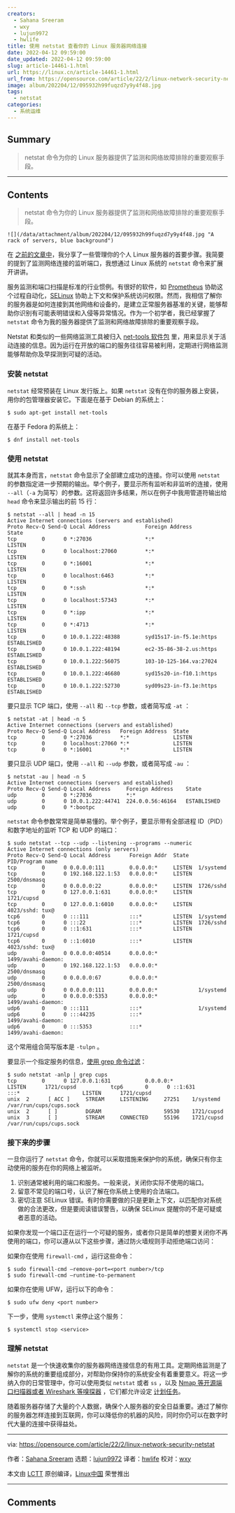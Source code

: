 ```yaml
---
creators:
  - Sahana Sreeram
  - wxy
  - lujun9972
  - hwlife
title: 使用 netstat 查看你的 Linux 服务器网络连接
date: 2022-04-12 09:59:00
date_updated: 2022-04-12 09:59:00
slug: article-14461-1.html
url: https://linux.cn/article-14461-1.html
url_from: https://opensource.com/article/22/2/linux-network-security-netstat
image: album/202204/12/095932h99fuqzd7y9y4f48.jpg
tags:
  - netstat
categories:
  - 系统运维
---
```


## Summary

> netstat 命令为你的 Linux 服务器提供了监测和网络故障排除的重要观察手段。

***

<!-- more -->

## Contents

> 
> netstat 命令为你的 Linux 服务器提供了监测和网络故障排除的重要观察手段。
> 
> 
> 

`![](/data/attachment/album/202204/12/095932h99fuqzd7y9y4f48.jpg "A rack of servers, blue background")`

在 [之前的文章中](https://opensource.com/article/21/4/securing-linux-servers)，我分享了一些管理你的个人 Linux 服务器的首要步骤。我简要的提到了监测网络连接的监听端口，我想通过 Linux 系统的 `netstat` 命令来扩展开讲讲。

服务监测和端口扫描是标准的行业惯例。有很好的软件，如 [Prometheus](https://opensource.com/article/19/11/introduction-monitoring-prometheus) 协助这个过程自动化，[SELinux](https://opensource.com/business/13/11/selinux-policy-guide) 协助上下文和保护系统访问权限。然而，我相信了解你的服务器是如何连接到其他网络和设备的，是建立正常服务器基准的关键，能够帮助你识别有可能表明错误和入侵等异常情况。作为一个初学者，我已经掌握了 `netstat` 命令为我的服务器提供了监测和网络故障排除的重要观察手段。

Netstat 和类似的一些网络监测工具被归入 [net-tools 软件包](http://sourceforge.net/projects/net-tools/) 里，用来显示关于活动连接的信息。因为运行在开放的端口的服务往往容易被利用，定期进行网络监测能够帮助你及早探测到可疑的活动。

### 安装 netstat

`netstat` 经常预装在 Linux 发行版上。如果 `netstat` 没有在你的服务器上安装，用你的包管理器安装它。下面是在基于 Debian 的系统上：

```shell
$ sudo apt-get install net-tools
```

在基于 Fedora 的系统上：

```shell
$ dnf install net-tools
```

### 使用 netstat

就其本身而言，`netstat` 命令显示了全部建立成功的连接。你可以使用 `netstat` 的参数指定进一步预期的输出。举个例子，要显示所有监听和非监听的连接，使用 `--all`（`-a` 为简写）的参数。这将返回许多结果，所以在例子中我用管道符输出给 `head` 命令来显示输出的前 15 行：

```shell
$ netstat --all | head -n 15
Active Internet connections (servers and established)
Proto Recv-Q Send-Q Local Address           Foreign Address         State      
tcp        0      0 *:27036                 *:*                     LISTEN      
tcp        0      0 localhost:27060         *:*                     LISTEN      
tcp        0      0 *:16001                 *:*                     LISTEN      
tcp        0      0 localhost:6463          *:*                     LISTEN      
tcp        0      0 *:ssh                   *:*                     LISTEN      
tcp        0      0 localhost:57343         *:*                     LISTEN      
tcp        0      0 *:ipp                   *:*                     LISTEN      
tcp        0      0 *:4713                  *:*                     LISTEN      
tcp        0      0 10.0.1.222:48388        syd15s17-in-f5.1e:https ESTABLISHED
tcp        0      0 10.0.1.222:48194        ec2-35-86-38-2.us:https ESTABLISHED
tcp        0      0 10.0.1.222:56075        103-10-125-164.va:27024 ESTABLISHED
tcp        0      0 10.0.1.222:46680        syd15s20-in-f10.1:https ESTABLISHED
tcp        0      0 10.0.1.222:52730        syd09s23-in-f3.1e:https ESTABLISHED
```

要只显示 TCP 端口，使用 `--all` 和 `--tcp` 参数，或者简写成 `-at` ：

```shell
$ netstat -at | head -n 5
Active Internet connections (servers and established)
Proto Recv-Q Send-Q Local Address   Foreign Address  State      
tcp        0      0 *:27036         *:*              LISTEN      
tcp        0      0 localhost:27060 *:*              LISTEN      
tcp        0      0 *:16001         *:*              LISTEN
```

要只显示 UDP 端口，使用 `--all` 和 `--udp` 参数，或者简写成 `-au` ：

```shell
$ netstat -au | head -n 5
Active Internet connections (servers and established)
Proto Recv-Q Send-Q Local Address     Foreign Address    State      
udp        0      0 *:27036           *:*                                
udp        0      0 10.0.1.222:44741  224.0.0.56:46164   ESTABLISHED
udp        0      0 *:bootpc     
```

`netstat` 命令参数常常是简单易懂的。举个例子，要显示带有全部进程 ID（PID）和数字地址的监听 TCP 和 UDP 的端口：

```shell
$ sudo netstat --tcp --udp --listening --programs --numeric
Active Internet connections (only servers)
Proto Recv-Q Send-Q Local Address      Foreign Addr  State   PID/Program name    
tcp        0      0 0.0.0.0:111        0.0.0.0:*     LISTEN  1/systemd            
tcp        0      0 192.168.122.1:53   0.0.0.0:*     LISTEN  2500/dnsmasq        
tcp        0      0 0.0.0.0:22         0.0.0.0:*     LISTEN  1726/sshd            
tcp        0      0 127.0.0.1:631      0.0.0.0:*     LISTEN  1721/cupsd          
tcp        0      0 127.0.0.1:6010     0.0.0.0:*     LISTEN  4023/sshd: tux@  
tcp6       0      0 :::111             :::*          LISTEN  1/systemd            
tcp6       0      0 :::22              :::*          LISTEN  1726/sshd            
tcp6       0      0 ::1:631            :::*          LISTEN  1721/cupsd          
tcp6       0      0 ::1:6010           :::*          LISTEN  4023/sshd: tux@  
udp        0      0 0.0.0.0:40514      0.0.0.0:*             1499/avahi-daemon:  
udp        0      0 192.168.122.1:53   0.0.0.0:*             2500/dnsmasq        
udp        0      0 0.0.0.0:67         0.0.0.0:*             2500/dnsmasq        
udp        0      0 0.0.0.0:111        0.0.0.0:*             1/systemd            
udp        0      0 0.0.0.0:5353       0.0.0.0:*             1499/avahi-daemon:  
udp6       0      0 :::111             :::*                  1/systemd            
udp6       0      0 :::44235           :::*                  1499/avahi-daemon:  
udp6       0      0 :::5353            :::*                  1499/avahi-daemon:
```

这个常用组合简写版本是 `-tulpn` 。

要显示一个指定服务的信息，[使用 grep 命令过滤](https://opensource.com/article/21/3/grep-cheat-sheet)：

```shell
$ sudo netstat -anlp | grep cups
tcp        0      0 127.0.0.1:631           0.0.0.0:*               LISTEN      1721/cupsd           tcp6       0      0 ::1:631                 :::*                    LISTEN      1721/cupsd
unix  2      [ ACC ]     STREAM     LISTENING     27251    1/systemd /var/run/cups/cups.sock
unix  2      [ ]         DGRAM                    59530    1721/cupsd
unix  3      [ ]         STREAM     CONNECTED     55196    1721/cupsd /var/run/cups/cups.sock
```

### 接下来的步骤

一旦你运行了 `netstat` 命令，你就可以采取措施来保护你的系统，确保只有你主动使用的服务在你的网络上被监听。

1. 识别通常被利用的端口和服务。一般来说，关闭你实际不使用的端口。
2. 留意不常见的端口号，认识了解在你系统上使用的合法端口。
3. 密切注意 SELinux 错误。有时你需要做的只是更新上下文，以匹配你对系统做的合法更改，但是要阅读错误警告，以确保 SELinux 提醒你的不是可疑或者恶意的活动。

如果你发现一个端口正在运行一个可疑的服务，或者你只是简单的想要关闭你不再使用的端口，你可以遵从以下这些步骤，通过防火墙规则手动拒绝端口访问：

如果你在使用 `firewall-cmd` ，运行这些命令：

```shell
$ sudo firewall-cmd –remove-port=<port number>/tcp
$ sudo firewall-cmd –runtime-to-permanent
```

如果你在使用 UFW，运行以下的命令：

```shell
$ sudo ufw deny <port number>
```

下一步，使用 `systemctl` 来停止这个服务：

```shell
$ systemctl stop <service>
```

### 理解 netstat

`netstat` 是一个快速收集你的服务器网络连接信息的有用工具。定期网络监测是了解你的系统的重要组成部分，对帮助你保持你的系统安全有着重要意义。将这一步纳入你的日常管理中，你可以使用类似 `netstat` 或者 `ss` ，以及 [Nmap 等开源端口扫描器或者 Wireshark 等嗅探器](https://redhat.com/sysadmin/troubleshoot-dhcp-nmap-tcpdump-and-wireshark) ，它们都允许设定 [计划任务](https://opensource.com/article/22/2/redhat.com/sysadmin/nmap-scripting-engine)。

随着服务器存储了大量的个人数据，确保个人服务器的安全日益重要。通过了解你的服务器怎样连接到互联网，你可以降低你的机器的风险，同时你仍可以在数字时代大量的连接中获得益处。

---

via: <https://opensource.com/article/22/2/linux-network-security-netstat>

作者：[Sahana Sreeram](https://opensource.com/users/sahanasreeram01gmailcom) 选题：[lujun9972](https://github.com/lujun9972) 译者：[hwlife](https://github.com/hwlife) 校对：[wxy](https://github.com/wxy)

本文由 [LCTT](https://github.com/LCTT/TranslateProject) 原创编译，[Linux中国](https://linux.cn/) 荣誉推出

***

## Comments

